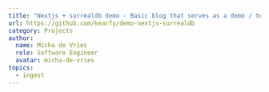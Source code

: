 ```yaml
---
title: "Nextjs + surrealdb demo - Basic blog that serves as a demo / template for your nextjs + surrealdb project."
url: https://github.com/kearfy/demo-nextjs-surrealdb
category: Projects
author:
  name: Micha de Vries
  role: Software Engineer
  avatar: micha-de-vries
topics:
  - ingest
---
```


